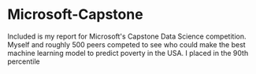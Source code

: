 # Microsoft-Capstone

Included is my report for Microsoft's Capstone Data Science competition.  Myself and roughly 500 peers competed to see who could make the best machine learning model to predict poverty in the USA.  I placed in the 90th percentile
